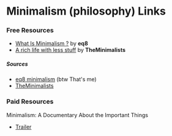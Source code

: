 # Minimalism (philosophy)  Links


### Free Resources

* [What Is Minimalism ?](http://minimalism.eq8.eu/2017/12/24/what-is-minimalim.html) by **eq8**
* [A rich life with less stuff](https://www.youtube.com/watch?v=GgBpyNsS-jU) by **TheMinimalists**

##### Sources

* [eq8 minimalism](http://minimalism.eq8.eu/) (btw That's me)
* [TheMinimalists](https://www.theminimalists.com)


### Paid Resources

Minimalism: A Documentary About the Important Things
* [Trailer](https://www.youtube.com/watch?v=0Co1Iptd4p4)

